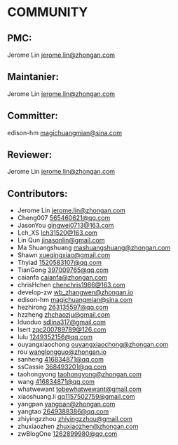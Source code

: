 # COMMUNITY

## PMC:
Jerome Lin <jerome.lin@zhongan.com>

## Maintanier:
Jerome Lin <jerome.lin@zhongan.com>

## Committer:
edison-hm <magichuangmian@sina.com>

## Reviewer:
Jerome Lin <jerome.lin@zhongan.com>


## Contributors:
- Jerome Lin <jerome.lin@zhongan.com>
- Cheng007 <565460621@qq.com>
- JasonYou <qingwei0713@163.com>
- Lch_XS <lch31520@163.com>
- Lin Qun <jinasonlin@gmail.com>
- Ma Shuangshuang <mashuangshuang@zhongan.com>
- Shawn <xueqingxiao@gmail.com>
- Thyiad <1520583107@qq.com>
- TianGong <397009765@qq.com>
- caianfa <caianfa@zhongan.com>
- chrisHchen <chenchris1986@163.com>
- develop-zw <wb_zhangwen@zhongan.io>
- edison-hm <magichuangmian@sina.com>
- hezhirong <263135597@qq.com>
- hzzheng <zhchaozju@gmail.com>
- lduoduo <sdlina317@gmail.com>
- lsert <zqc200789789@126.com>
- lulu <1249352156@qq.com>
- ouyangxiaochong <ouyangxiaochong@zhongan.com>
- rou <wanglongguo@zhongan.io>
- sanheng <416834871@qq.com>
- ssCassie <368493201@qq.com>
- taohongyong <taohongyong@zhongan.com>
- wang <416834871@qq.com>
- whatwewant <tobewhatwewant@gmail.com>
- xiaoshuang.li <qq1157502759@gmail.com>
- yangpan <yangpan@zhongan.com>
- yangtao <2649388386@qq.com>
- zhiyingzzhou <zhiyingzzhou@gmail.com>
- zhuxiaozhen <zhuxiaozhen@zhongan.com>
- zwBlogOne <1262899980@qq.com>
